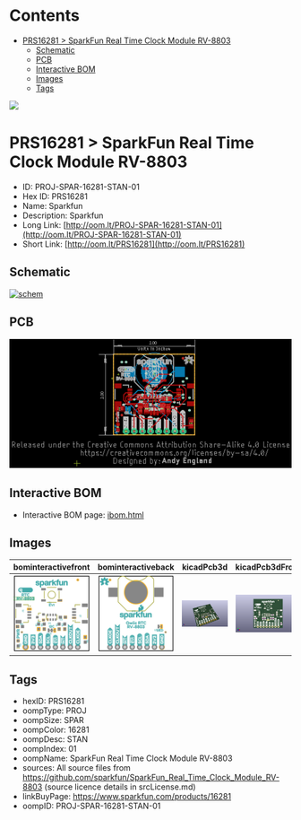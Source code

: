 



Contents
========

* [PRS16281 > SparkFun Real Time Clock Module RV-8803](#prs16281--sparkfun-real-time-clock-module-rv-8803)
	* [Schematic](#schematic)
	* [PCB](#pcb)
	* [Interactive BOM](#interactive-bom)
	* [Images](#images)
	* [Tags](#tags)
  
![][im]
# PRS16281 > SparkFun Real Time Clock Module RV-8803

- ID: PROJ-SPAR-16281-STAN-01
- Hex ID: PRS16281
- Name: Sparkfun
- Description: Sparkfun
- Long Link: [http://oom.lt/PROJ-SPAR-16281-STAN-01](http://oom.lt/PROJ-SPAR-16281-STAN-01)
- Short Link: [http://oom.lt/PRS16281](http://oom.lt/PRS16281)

## Schematic
  
[![schem](eagleSchemImage.png)](eagleSchemImage.png)
## PCB
  
[![pcb](eagleImage.png)](eagleImage.png)
## Interactive BOM

- Interactive BOM page: [ibom.html](https://htmlpreview.github.io/?https://github.com/oomlout/oomlout_OOMP_projects/blob/main/PROJ-SPAR-16281-STAN-01/kicad/bom/ibom.html)

## Images
  
  

|bominteractivefront|bominteractiveback|kicadPcb3d|kicadPcb3dFront|kicadPcb3dBack|eagleImage|eagleSchemImage|pcbdraw|pcbdrawback|
| :---: | :---: | :---: | :---: | :---: | :---: | :---: | :---: | :---: |
|[![bominteractivefront](bomFront_140.png)](bomFront.png)|[![bominteractiveback](bomBack_140.png)](bomBack.png)|[![kicadPcb3d](kicadPcb3d_140.png)](kicadPcb3d.png)|[![kicadPcb3dFront](kicadPcb3dFront_140.png)](kicadPcb3dFront.png)|[![kicadPcb3dBack](kicadPcb3dBack_140.png)](kicadPcb3dBack.png)|[![eagleImage](eagleImage_140.png)](eagleImage.png)|[![eagleSchemImage](eagleSchemImage_140.png)](eagleSchemImage.png)|[![pcbdraw](pcbdraw_140.png)](pcbdraw.png)|[![pcbdrawback](pcbdrawBack_140.png)](pcbdrawBack.png)|

## Tags

- hexID: PRS16281
- oompType: PROJ
- oompSize: SPAR
- oompColor: 16281
- oompDesc: STAN
- oompIndex: 01
- oompName: SparkFun Real Time Clock Module RV-8803
- sources: All source files from https://github.com/sparkfun/SparkFun_Real_Time_Clock_Module_RV-8803 (source licence details in srcLicense.md)
- linkBuyPage: https://www.sparkfun.com/products/16281
- oompID: PROJ-SPAR-16281-STAN-01



[im]: kicadPcb3d_450.png
